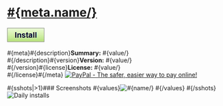 # [#{meta.name/}](.)

[![Install](../../resources/image/install_button.jpg)](../#{raw/})

#{meta}#{description}**Summary:** #{value/}<br />
#{/description}#{version}**Version:** #{value/}<br />
#{/version}#{license}**License:** #{value/}<br />
#{/license}#{/meta}
[![PayPal - The safer, easier way to pay online!](https://www.paypalobjects.com/en_US/i/btn/btn_donate_SM.gif "PayPal - The safer, easier way to pay online!")](http://goo.gl/Fv19S)

#{sshots|>1}### Screenshots
#{values}![#{name/}](#{node.textContent/})
#{/values}
#{/sshots}![Daily installs](http://gm.wesley.eti.br/count.php?type=image&id=#{path/})
